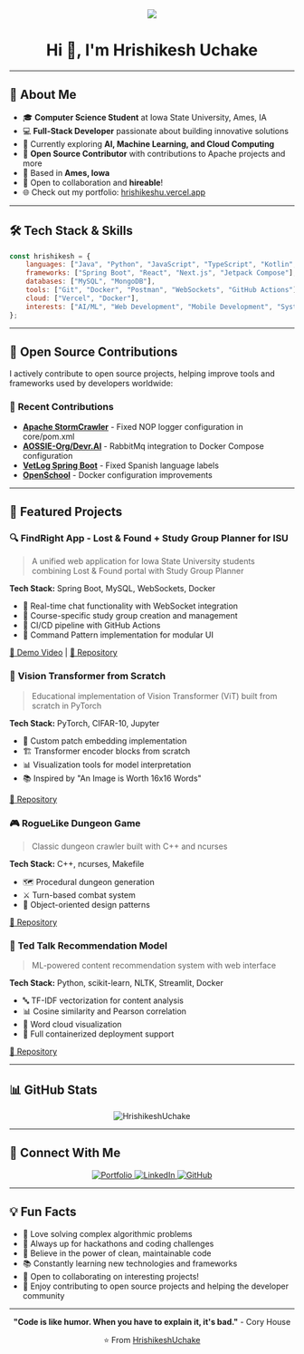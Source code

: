 <div align="center">
  <img src="https://readme-typing-svg.herokuapp.com/?lines=Hey+there!+I'm+Hrishikesh+👋;Computer+Science+Student+at+ISU;Full-Stack+Developer+%26+Problem+Solver;Open+Source+Contributor&center=true&width=600&height=50">
</div>

<h1 align="center">Hi 👋, I'm Hrishikesh Uchake</h1>



---

## 🚀 About Me

- 🎓 **Computer Science Student** at Iowa State University, Ames, IA
- 💻 **Full-Stack Developer** passionate about building innovative solutions
- 🌱 Currently exploring **AI, Machine Learning, and Cloud Computing**
- 🤝 **Open Source Contributor** with contributions to Apache projects and more
- 📍 Based in **Ames, Iowa**
- 💼 Open to collaboration and **hireable**!
- 🌐 Check out my portfolio: [hrishikeshu.vercel.app](https://hrishikeshu.vercel.app/)

---

## 🛠️ Tech Stack & Skills

```javascript
const hrishikesh = {
    languages: ["Java", "Python", "JavaScript", "TypeScript", "Kotlin", "C++"],
    frameworks: ["Spring Boot", "React", "Next.js", "Jetpack Compose"],
    databases: ["MySQL", "MongoDB"],
    tools: ["Git", "Docker", "Postman", "WebSockets", "GitHub Actions"],
    cloud: ["Vercel", "Docker"],
    interests: ["AI/ML", "Web Development", "Mobile Development", "System Design"]
};
```

---

## 🌟 Open Source Contributions

I actively contribute to open source projects, helping improve tools and frameworks used by developers worldwide:

### 🔧 **Recent Contributions**
- **[Apache StormCrawler](https://github.com/apache/stormcrawler)** - Fixed NOP logger configuration in core/pom.xml
- **[AOSSIE-Org/Devr.AI](https://github.com/AOSSIE-Org/Devr.AI)** - RabbitMq integration to Docker Compose configuration
- **[VetLog Spring Boot](https://github.com/josdem/vetlog-spring-boot)** - Fixed Spanish language labels
- **[OpenSchool](https://github.com/phihai222/openschool)** - Docker configuration improvements


---

## 🎯 Featured Projects

### 🔍 **FindRight App** - Lost & Found + Study Group Planner for ISU
> A unified web application for Iowa State University students combining Lost & Found portal with Study Group Planner

**Tech Stack:** Spring Boot, MySQL, WebSockets, Docker
- 📱 Real-time chat functionality with WebSocket integration
- 🏫 Course-specific study group creation and management
- 🔄 CI/CD pipeline with GitHub Actions
- 🎨 Command Pattern implementation for modular UI

[🎥 Demo Video](https://www.youtube.com/watch?v=LxyOGoTdRuE) | [📁 Repository](https://github.com/HrishikeshUchake/FindRight)

### 🤖 **Vision Transformer from Scratch**
> Educational implementation of Vision Transformer (ViT) built from scratch in PyTorch

**Tech Stack:** PyTorch, CIFAR-10, Jupyter
- 🔬 Custom patch embedding implementation
- 🏗️ Transformer encoder blocks from scratch
- 📊 Visualization tools for model interpretation
- 📚 Inspired by "An Image is Worth 16x16 Words"

[📁 Repository](https://github.com/HrishikeshUchake/FindRight)

### 🎮 **RogueLike Dungeon Game**
> Classic dungeon crawler built with C++ and ncurses

**Tech Stack:** C++, ncurses, Makefile
- 🗺️ Procedural dungeon generation
- ⚔️ Turn-based combat system
- 🎯 Object-oriented design patterns

[📁 Repository](https://github.com/HrishikeshUchake/FindRight)

### 🤖 **Ted Talk Recommendation Model**
> ML-powered content recommendation system with web interface

**Tech Stack:** Python, scikit-learn, NLTK, Streamlit, Docker
- 🔤 TF-IDF vectorization for content analysis
- 📊 Cosine similarity and Pearson correlation
- 🎨 Word cloud visualization
- 🐳 Full containerized deployment support
 
[📁 Repository](https://github.com/HrishikeshUchake/FindRight)

---

## 📊 GitHub Stats


<div align="center">
  <img src="https://github-readme-streak-stats.herokuapp.com/?user=HrishikeshUchake&theme=tokyonight" alt="HrishikeshUchake" />
</div>

---

## 🤝 Connect With Me

<p align="center">
  <a href="https://hrishikeshu.vercel.app/" target="_blank">
    <img src="https://img.shields.io/badge/Portfolio-000000?style=for-the-badge&logo=About.me&logoColor=white" alt="Portfolio"/>
  </a>
  <a href="https://www.linkedin.com/in/hrishikeshuchake21/" target="_blank">
    <img src="https://img.shields.io/badge/LinkedIn-0077B5?style=for-the-badge&logo=linkedin&logoColor=white" alt="LinkedIn"/>
  </a>
  <a href="https://github.com/HrishikeshUchake" target="_blank">
    <img src="https://img.shields.io/badge/GitHub-100000?style=for-the-badge&logo=github&logoColor=white" alt="GitHub"/>
  </a>
</p>

---

## 💡 Fun Facts

- 🧩 Love solving complex algorithmic problems
- 🎯 Always up for hackathons and coding challenges
- 🌟 Believe in the power of clean, maintainable code
- 📚 Constantly learning new technologies and frameworks
- 🤝 Open to collaborating on interesting projects!
- 🔧 Enjoy contributing to open source projects and helping the developer community

---


<div align="center">
  
  **"Code is like humor. When you have to explain it, it's bad."** - Cory House
  
  ⭐️ From [HrishikeshUchake](https://github.com/HrishikeshUchake)
  
</div>
